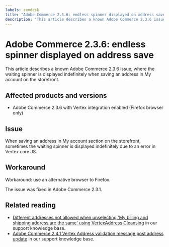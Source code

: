 ```yaml
---
labels: zendesk
title: "Adobe Commerce 2.3.6: endless spinner displayed on address save"
description: "This article describes a known Adobe Commerce 2.3.6 issue, where the waiting spinner is displayed indefinitely when saving an address in My account on the storefront."
---
```


# Adobe Commerce 2.3.6: endless spinner displayed on address save

This article describes a known Adobe Commerce 2.3.6 issue, where the waiting spinner is displayed indefinitely when saving an address in My account on the storefront.

## Affected products and versions

* Adobe Commerce 2.3.6 with Vertex integration enabled (Firefox browser only)

## Issue

When saving an address in My account section on the storefront, sometimes the waiting spinner is displayed indefinitely due to an error in Vertex core JS.

## Workaround

Workaround: use an alternative browser to Firefox.

The issue was fixed in Adobe Commerce 2.3.1.

## Related reading

* [Different addresses not allowed when unselecting 'My billing and shipping address are the same' using VertexAddress Cleansing](https://support.magento.com/hc/en-us/articles/360046998952) in our support knowledge base.
* [Adobe Commerce 2.4.1 Vertex Address validation message post address update](https://support.magento.com/hc/en-us/articles/360050139631) in our support knowledge base.